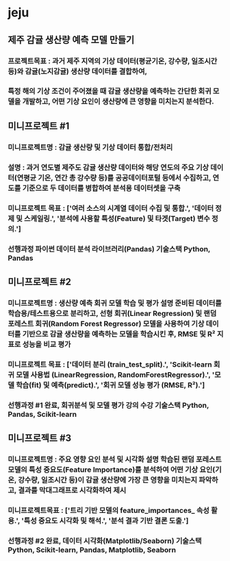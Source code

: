 # jeju
## 제주 감귤 생산량 예측 모델 만들기
### 프로젝트목표 : 과거 제주 지역의 기상 데이터(평균기온, 강수량, 일조시간 등)와 감귤(노지감귤) 생산량 데이터를 결합하여,
### 특정 해의 기상 조건이 주어졌을 때 감귤 생산량을 예측하는 간단한 회귀 모델을 개발하고, 어떤 기상 요인이 생산량에 큰 영향을 미치는지 분석한다.

## 미니프로젝트 #1
### 미니프로젝트명 : 감귤 생산량 및 기상 데이터 통합/전처리
### 설명 : 과거 연도별 제주도 감귤 생산량 데이터와 해당 연도의 주요 기상 데이터(연평균 기온, 연간 총 강수량 등)를 공공데이터포털 등에서 수집하고, 연도를 기준으로 두 데이터를 병합하여 분석용 데이터셋을 구축
### 미니프로젝트 목표 : ['여러 소스의 시계열 데이터 수집 및 통합.', '데이터 정제 및 스케일링.', '분석에 사용할 특성(Feature) 및 타겟(Target) 변수 정의.']
### 선행과정 파이썬 데이터 분석 라이브러리(Pandas) 기술스택 Python, Pandas

## 미니프로젝트 #2
### 미니프로젝트명 : 생산량 예측 회귀 모델 학습 및 평가 설명 준비된 데이터를 학습용/테스트용으로 분리하고, 선형 회귀(Linear Regression) 및 랜덤 포레스트 회귀(Random Forest Regressor) 모델을 사용하여 기상 데이터를 기반으로 감귤 생산량을 예측하는 모델을 학습시킨 후, RMSE 및 R² 지표로 성능을 비교 평가
### 미니프로젝트 목표 : ['데이터 분리 (train_test_split).', 'Scikit-learn 회귀 모델 사용법 (LinearRegression, RandomForestRegressor).', '모델 학습(fit) 및 예측(predict).', '회귀 모델 성능 평가 (RMSE, R²).']
### 선행과정 #1 완료, 회귀분석 및 모델 평가 강의 수강 기술스택 Python, Pandas, Scikit-learn

## 미니프로젝트 #3
### 미니프로젝트명 : 주요 영향 요인 분석 및 시각화 설명 학습된 랜덤 포레스트 모델의 특성 중요도(Feature Importance)를 분석하여 어떤 기상 요인(기온, 강수량, 일조시간 등)이 감귤 생산량에 가장 큰 영향을 미치는지 파악하고, 결과를 막대그래프로 시각화하여 제시
### 미니프로젝트목표 : ['트리 기반 모델의 feature_importances_ 속성 활용.', '특성 중요도 시각화 및 해석.', '분석 결과 기반 결론 도출.']
### 선행과정 #2 완료, 데이터 시각화(Matplotlib/Seaborn) 기술스택 Python, Scikit-learn, Pandas, Matplotlib, Seaborn
